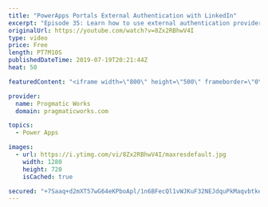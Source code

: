 ```yaml
---
title: "PowerApps Portals External Authentication with LinkedIn"
excerpt: "Episode 35: Learn how to use external authentication provider, LinkedIn with PowerApps Portals to allow users to register and login to your site easily.   Check out our free PowerApps App In A Day Class: http://success.pragmaticworks.com/aiad  We'd love to build an app for you: http://www.pragmaticworks.com"
originalUrl: https://youtube.com/watch?v=8Zx2RBhwV4I
type: video
price: Free
length: PT7M10S
publishedDateTime: 2019-07-19T20:21:44Z
heat: 50

featuredContent: "<iframe width=\"800\" height=\"500\" frameborder=\"0\" src=\"https://www.youtube.com/embed/8Zx2RBhwV4I\" allow=\"accelerometer; autoplay; encrypted-media; gyroscope; picture-in-picture\" allowfullscreen></iframe>"

provider:
  name: Progmatic Works
  domain: pragmaticworks.com

topics:
  - Power Apps

images:
  - url: https://i.ytimg.com/vi/8Zx2RBhwV4I/maxresdefault.jpg
    width: 1280
    height: 720
    isCached: true

secured: "+7Saaq+d2mXT57wG64eKPboApl/1n6BFecQl1vWJKuF32NEJdquPkMaqvbtkeWsEm5osrlVVpG7LIJNMVmgCzj4bMBYfCwOw5cwpBggudcoAaLebgq45Qr4+2Z2mpDWI4BL9YTFw73g4cEdUD3+4H9G25bgi+sE7ynYXL+LK4mwTHKs0dRW5VmtlGC2yFWxWvHNhJyNYTdVvr4CPIWI99wl01BjHDkm9AVRqFlK8V3yDdZc5AggvRzvTBU6Z3hCVkHlNW+kP3RSgDPicx+ScRaSyjGfJM2E7DnfStDUVUiB4wYMyIQZDftBWFFlqJtrxXFtgwrvpnjyK0QzI7lmFPBoiZs1GDpueMOq9o2Io5zmZGCe4T54YglvDHTEV2RmMMTYGmQu1d2E9Cl7tIn6vRw==;CzqqLkrqWw36YdQPYB1ztA=="
---
```


